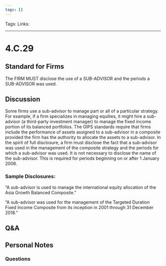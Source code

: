 ```yaml
---
tags: []
---
```

Tags:
Links: 
___
# 4.C.29
## Standard for Firms
The FIRM MUST disclose the use of a SUB-ADVISOR and the periods a SUB-ADVISOR was used.
## Discussion
Some firms use a sub-advisor to manage part or all of a particular strategy. For example, if a firm specializes in managing equities, it might hire a sub-advisor (a third-party investment manager) to manage the fixed income portion of its balanced portfolios. The GIPS standards require that firms include the performance of assets assigned to a sub-advisor in a composite provided the firm has the authority to allocate the assets to a sub-advisor. In the spirit of full disclosure, a firm must disclose the fact that a sub-advisor was used in the management of the composite strategy and the periods for which a sub-advisor was used. It is not necessary to disclose the name of the sub-advisor. This is required for periods beginning on or after 1 January 2006.
### Sample Disclosures:
“A sub-advisor is used to manage the international equity allocation of the Asia Growth Balanced Composite.”

“A sub-advisor was used for the management of the Targeted Duration Fixed Income Composite from its inception in 2001 through 31 December 2018.”
## Q&A

## Personal Notes

### Questions